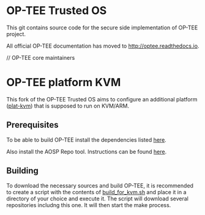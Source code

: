 # OP-TEE Trusted OS
This git contains source code for the secure side implementation of OP-TEE
project.

All official OP-TEE documentation has moved to http://optee.readthedocs.io.

// OP-TEE core maintainers

# OP-TEE platform KVM
This fork of the OP-TEE Trusted OS aims to configure an additional platform ([plat-kvm](https://github.com/Lenz-K/optee_os_kvm/tree/plat-kvm/core/arch/arm/plat-kvm)) that is supposed to run on KVM/ARM.

## Prerequisites

To be able to build OP-TEE install the dependencies listed [here](https://optee.readthedocs.io/en/latest/building/prerequisites.html).

Also install the AOSP Repo tool. Instructions can be found [here](https://source.android.com/setup/develop#installing-repo).

## Building

To download the necessary sources and build OP-TEE, it is recommended to create a script with the contents of [build_for_kvm.sh](https://github.com/Lenz-K/optee_os_kvm/blob/plat-kvm/build_for_kvm.sh) and place it in a directory of your choice and execute it. The script will download several repositories includng this one. It will then start the make process.

